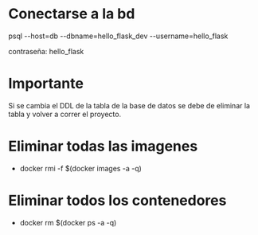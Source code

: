 # Conectarse a la bd

psql --host=db --dbname=hello_flask_dev --username=hello_flask

contraseña:
    hello_flask

# Importante

Si se cambia el DDL de la tabla de la base de datos se debe de eliminar la tabla y volver a correr el proyecto.

# Eliminar todas las imagenes

 - docker rmi -f $(docker images -a -q)

# Eliminar todos los contenedores

 - docker rm $(docker ps -a -q)